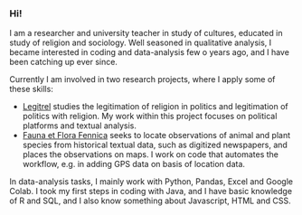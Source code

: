 ### Hi!

I am a researcher and university teacher in study of cultures, educated in study of religion and sociology. Well seasoned in qualitative analysis, I became interested in coding and data-analysis few o years ago, and I have been catching up ever since. 

Currently I am involved in two research projects, where I apply some of these skills:
- [Legitrel](https://www.helsinki.fi/en/researchgroups/religion-politics-and-legitimation) studies the legitimation of religion in politics and legitimation of politics with religion. My work within this project focuses on political platforms and textual analysis.
- [Fauna et Flora Fennica](https://sites.utu.fi/faffe/en/) seeks to locate observations of animal and plant species from historical textual data, such as digitized newspapers, and places the observations on maps. I work on code that automates the workflow, e.g. in adding GPS data on basis of location data.

In data-analysis tasks, I mainly work with Python, Pandas, Excel and Google Colab. I took my first steps in coding with Java, and I have basic knowledge of R and SQL, and I also know something about Javascript, HTML and CSS.

<!--
**jerekyyro/jerekyyro** is a ✨ _special_ ✨ repository because its `README.md` (this file) appears on your GitHub profile.

Here are some ideas to get you started:

- 🔭 I’m currently working on ...
- 🌱 I’m currently learning ...
- 👯 I’m looking to collaborate on ...
- 🤔 I’m looking for help with ...
- 💬 Ask me about ...
- 📫 How to reach me: ...
- 😄 Pronouns: ...
- ⚡ Fun fact: ...
-->

